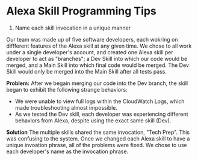 # Alexa Skill Programming Tips

1. Name each skill invocation in a unique manner

Our team was made up of five software developers, each wokring on diffferent features of the Alexa skill at any given time. We chose to all work under a single developer's account, and created one Alexa skill per developer to act as "branches"; a Dev Skill into which our code would be merged, and a Main Skill into which final code would be merged. The Dev Skill would only be merged into the Main Skill after all tests pass.

**Problem:**
After we begain merging our code into the Dev branch, the skill began to exhibit the following strange behaviors:

- We were unable to view full logs within the CloudWatch Logs, which made troubleshooting almost impossible.
- As we tested the Dev skill, each developer was experiencing different behaviors from Alexa, despite using the exact same skill (Dev).


**Solution**
The multiple skills shared the same invocation, "Tech Prep". This was confusing to the system. Once we changed each Alexa skill to have a unique invoation phrase, all of the problems were fixed. We chose to use each developer's name as the invocation phrase.



